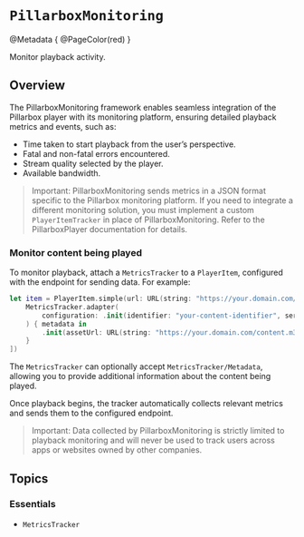 # ``PillarboxMonitoring``

@Metadata {
    @PageColor(red)
}

Monitor playback activity.

## Overview

The PillarboxMonitoring framework enables seamless integration of the Pillarbox player with its monitoring platform, ensuring detailed playback metrics and events, such as:

- Time taken to start playback from the user’s perspective.
- Fatal and non-fatal errors encountered.
- Stream quality selected by the player.
- Available bandwidth.

> Important: PillarboxMonitoring sends metrics in a JSON format specific to the Pillarbox monitoring platform. If you need to integrate a different monitoring solution, you must implement a custom `PlayerItemTracker` in place of PillarboxMonitoring. Refer to the PillarboxPlayer documentation for details.

### Monitor content being played

To monitor playback, attach a ``MetricsTracker`` to a `PlayerItem`, configured with the endpoint for sending data. For example:

```swift
let item = PlayerItem.simple(url: URL(string: "https://your.domain.com/content.m3u8")!, trackerAdapters: [
    MetricsTracker.adapter(
        configuration: .init(identifier: "your-content-identifier", serviceUrl: URL(string: "https://your.domain.com/monitoring")!)
    ) { metadata in
        .init(assetUrl: URL(string: "https://your.domain.com/content.m3u8")!)
    }
])
```

The ``MetricsTracker`` can optionally accept ``MetricsTracker/Metadata``, allowing you to provide additional information about the content being played.

Once playback begins, the tracker automatically collects relevant metrics and sends them to the configured endpoint.

> Important: Data collected by PillarboxMonitoring is strictly limited to playback monitoring and will never be used to track users across apps or websites owned by other companies.

## Topics

### Essentials

- ``MetricsTracker``
